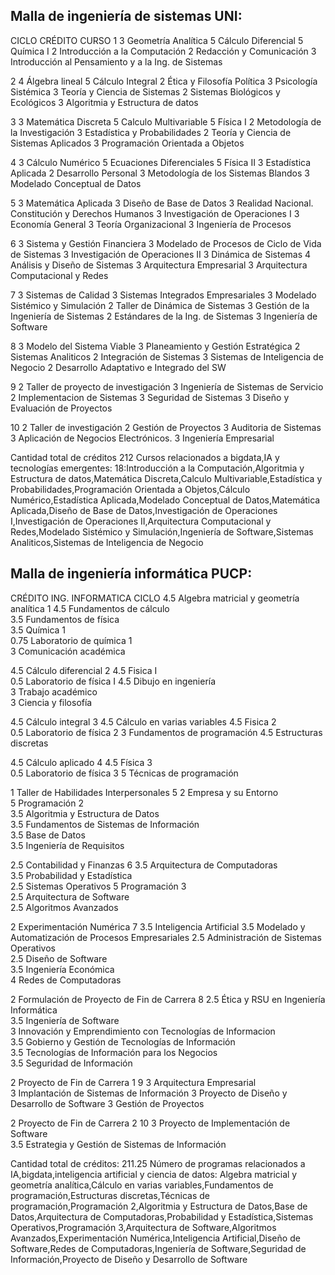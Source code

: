 ## Malla de ingeniería de sistemas UNI:
CICLO	CRÉDITO	CURSO
1	3	Geometría Analítica
	5	Cálculo Diferencial
	5	Química I
	2	Introducción a la Computación
	2	Redacción y Comunicación
	3	Introducción al Pensamiento y a la Ing. de Sistemas
		
2	4	Álgebra lineal
	5	Cálculo Integral
	2	Ética y Filosofía Política
	3	Psicología Sistémica
	3	Teoría y Ciencia de Sistemas
	2	Sistemas Biológicos y Ecológicos
	3	Algoritmia y Estructura de datos
		
3	3	Matemática Discreta
	5	Calculo Multivariable
	5	Física I
	2	Metodología de la Investigación
	3	Estadística y Probabilidades
	2	Teoría y Ciencia de Sistemas Aplicados
	3	Programación Orientada a Objetos
		
4	3	Cálculo Numérico
	5	Ecuaciones Diferenciales
	5	Física II
	3	Estadística Aplicada
	2	Desarrollo Personal
	3	Metodología de los Sistemas Blandos
	3	Modelado Conceptual de Datos
		
5	3	Matemática Aplicada
	3	Diseño de Base de Datos
	3	Realidad Nacional. Constitución y Derechos Humanos
	3	Investigación de Operaciones I
	3	Economía General
	3	Teoría Organizacional
	3	Ingeniería de Procesos
		
6	3	Sistema y Gestión Financiera
	3	Modelado de Procesos de Ciclo de Vida de Sistemas
	3	Investigación de Operaciones II
	3	Dinámica de Sistemas
	4	Análisis y Diseño de Sistemas
	3	Arquitectura Empresarial
	3	Arquitectura Computacional y Redes
		
7	3	Sistemas de Calidad
	3	Sistemas Integrados Empresariales
	3	Modelado Sistémico y Simulación
	2	Taller de Dinámica de Sistemas
	3	Gestión de la Ingeniería de Sistemas
	2	Estándares de la Ing. de Sistemas
	3	Ingeniería de Software
		
8	3	Modelo del Sistema Viable
	3	Planeamiento y Gestión Estratégica
	2	Sistemas Analiticos
	2	Integración de Sistemas
	3	Sistemas de Inteligencia de Negocio
	2	Desarrollo Adaptativo e Integrado del SW
		
		
9	2	Taller de proyecto de investigación
	3	Ingeniería de Sistemas de Servicio
	2	Implementacion de Sistemas
	3	Seguridad de Sistemas
	3	Diseño y Evaluación de Proyectos
		
		
10	2	Taller de investigación
	2	Gestión de Proyectos
	3	Auditoria de Sistemas
	3	Aplicación de Negocios Electrónicos.
	3	Ingeniería Empresarial

Cantidad total de créditos		212
Cursos relacionados a bigdata,IA y tecnologías emergentes:  18:Introducción a la Computación,Algoritmia y Estructura de datos,Matemática Discreta,Calculo Multivariable,Estadística y Probabilidades,Programación Orientada a Objetos,Cálculo Numérico,Estadística Aplicada,Modelado Conceptual de Datos,Matemática Aplicada,Diseño de Base de Datos,Investigación de Operaciones I,Investigación de Operaciones II,Arquitectura Computacional y Redes,Modelado Sistémico y Simulación,Ingeniería de Software,Sistemas Analiticos,Sistemas de Inteligencia de Negocio
## Malla de ingeniería informática PUCP:
CRÉDITO	ING. INFORMATICA	CICLO
4.5	Algebra matricial y geometría analítica	1
4.5	Fundamentos de cálculo	
3.5	Fundamentos de física	
3.5	Química 1	
0.75	Laboratorio de química 1	
3	Comunicación académica	
		
4.5	Cálculo diferencial	2
4.5	Fisica I	
0.5	Laboratorio de física I	
4.5	Dibujo en ingeniería	
3	Trabajo académico	
3	Ciencia y filosofía	
		
		
4.5	Cálculo integral	3
4.5	Cálculo en varias variables	
4.5	Fisica 2	
0.5	Laboratorio de física 2	
3	Fundamentos de programación	
4.5	Estructuras discretas	
		
		
4.5	Cálculo aplicado	4
4.5	Física 3	
0.5	Laboratorio de física 3	
5	Técnicas de programación	
		
		
		
		
1	Taller de Habilidades Interpersonales	5
2	Empresa y su Entorno	
5	Programación 2	
3.5	Algoritmia y Estructura de Datos	
3.5	Fundamentos de Sistemas de Información	
3.5	Base de Datos	
3.5	Ingeniería de Requisitos	
		
2.5	Contabilidad y Finanzas	6
3.5	Arquitectura de Computadoras	
3.5	Probabilidad y Estadística	
2.5	Sistemas Operativos	
5	Programación 3	
2.5	Arquitectura de Software	
2.5	Algoritmos Avanzados	
		
2	Experimentación Numérica	7
3.5	Inteligencia Artificial	
3.5	Modelado y Automatización de Procesos Empresariales	
2.5	Administración de Sistemas Operativos	
2.5	Diseño de Software	
3.5	Ingeniería Económica	
4	Redes de Computadoras	
		
2	Formulación de Proyecto de Fin de Carrera	8
2.5	Ética y RSU en Ingeniería Informática	
3.5	Ingeniería de Software	
3	Innovación y Emprendimiento con Tecnologías de Informacion	
3.5	Gobierno y Gestión de Tecnologías de Información	
3.5	Tecnologías de Información para los Negocios	
3.5	Seguridad de Información	
		
2	Proyecto de Fin de Carrera 1	9
3	Arquitectura Empresarial	
3	Implantación de Sistemas de Información	
3	Proyecto de Diseño y Desarrollo de Software	
3	Gestión de Proyectos	
		
		
2	Proyecto de Fin de Carrera 2	10
3	Proyecto de Implementación de Software	
3.5	Estrategia y Gestión de Sistemas de Información	
	

Cantidad total de créditos: 211.25
Número de programas relacionados a IA,bigdata,inteligencia artificial y ciencia de datos:
Algebra matricial y geometría analítica,Cálculo en varias variables,Fundamentos de programación,Estructuras discretas,Técnicas de programación,Programación 2,Algoritmia y Estructura de Datos,Base de Datos,Arquitectura de Computadoras,Probabilidad y Estadística,Sistemas Operativos,Programación 3,Arquitectura de Software,Algoritmos Avanzados,Experimentación Numérica,Inteligencia Artificial,Diseño de Software,Redes de Computadoras,Ingeniería de Software,Seguridad de Información,Proyecto de Diseño y Desarrollo de Software




